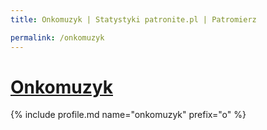 ```yaml
---
title: Onkomuzyk | Statystyki patronite.pl | Patromierz

permalink: /onkomuzyk
---
```


# [Onkomuzyk](https://patronite.pl/onkomuzyk)

{% include profile.md name="onkomuzyk" prefix="o" %}
